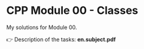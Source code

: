 # CPP Module 00 - Classes

My solutions for Module 00.

👉 Description of the tasks: <b>en.subject.pdf</b>
